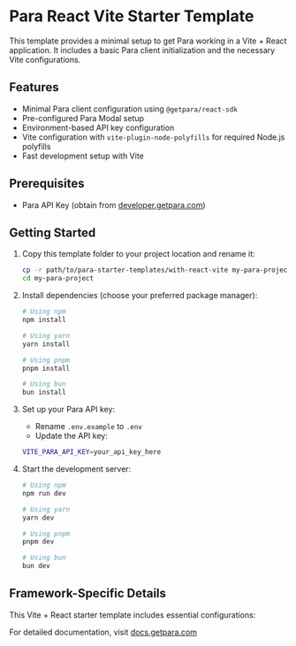 # Para React Vite Starter Template

This template provides a minimal setup to get Para working in a Vite + React application. It includes a basic Para
client initialization and the necessary Vite configurations.

## Features

- Minimal Para client configuration using `@getpara/react-sdk`
- Pre-configured Para Modal setup
- Environment-based API key configuration
- Vite configuration with `vite-plugin-node-polyfills` for required Node.js polyfills
- Fast development setup with Vite

## Prerequisites

- Para API Key (obtain from [developer.getpara.com](https://developer.getpara.com))

## Getting Started

1. Copy this template folder to your project location and rename it:

   ```bash
   cp -r path/to/para-starter-templates/with-react-vite my-para-project
   cd my-para-project
   ```

2. Install dependencies (choose your preferred package manager):

   ```bash
   # Using npm
   npm install

   # Using yarn
   yarn install

   # Using pnpm
   pnpm install

   # Using bun
   bun install
   ```

3. Set up your Para API key:

   - Rename `.env.example` to `.env`
   - Update the API key:

   ```bash
   VITE_PARA_API_KEY=your_api_key_here
   ```

4. Start the development server:

   ```bash
   # Using npm
   npm run dev

   # Using yarn
   yarn dev

   # Using pnpm
   pnpm dev

   # Using bun
   bun dev
   ```

## Framework-Specific Details

This Vite + React starter template includes essential configurations:

For detailed documentation, visit [docs.getpara.com](https://docs.getpara.com)

